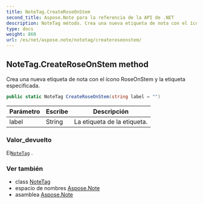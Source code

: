 ```yaml
---
title: NoteTag.CreateRoseOnStem
second_title: Aspose.Note para la referencia de la API de .NET
description: NoteTag método. Crea una nueva etiqueta de nota con el ícono RoseOnStem y la etiqueta especificada.
type: docs
weight: 860
url: /es/net/aspose.note/notetag/createroseonstem/
---
```

## NoteTag.CreateRoseOnStem method

Crea una nueva etiqueta de nota con el ícono RoseOnStem y la etiqueta especificada.

```csharp
public static NoteTag CreateRoseOnStem(string label = "")
```

| Parámetro | Escribe | Descripción |
| --- | --- | --- |
| label | String | La etiqueta de la etiqueta. |

### Valor_devuelto

El[`NoteTag`](../) .

### Ver también

* class [NoteTag](../)
* espacio de nombres [Aspose.Note](../../notetag/)
* asamblea [Aspose.Note](../../../)


